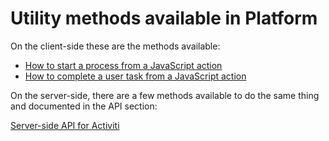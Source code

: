 # Utility methods available in Platform

On the client-side these are the methods available:

* [How to start a process from a JavaScript action](ee0-5-1-how-to-start-a-process-from-a-javascript-action.md)
* [How to complete a user task from a JavaScript action](ee0-5-2-how-to-complete-a-user-task-from-a-javascript-action.md)

On the server-side, there are a few methods available to do the same thing and documented in the API section:

[Server-side API for Activiti](https://4wsplatform.gitbooks.io/api/content/activiti.html)

